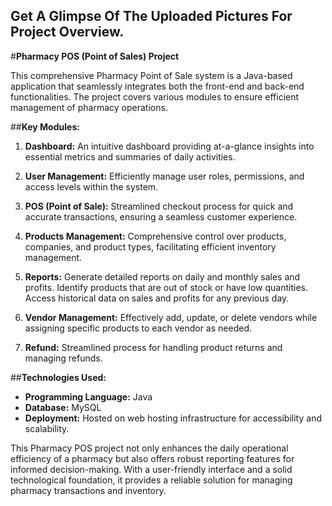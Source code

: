 ## Get A Glimpse Of The Uploaded Pictures For Project Overview.

#**Pharmacy POS (Point of Sales) Project**

This comprehensive Pharmacy Point of Sale system is a Java-based application that seamlessly integrates both the front-end and back-end functionalities. The project covers various modules to ensure efficient management of pharmacy operations.

##**Key Modules:**
1. **Dashboard:** An intuitive dashboard providing at-a-glance insights into essential metrics and summaries of daily activities.

2. **User Management:** Efficiently manage user roles, permissions, and access levels within the system.

3. **POS (Point of Sale):** Streamlined checkout process for quick and accurate transactions, ensuring a seamless customer experience.

4. **Products Management:** Comprehensive control over products, companies, and product types, facilitating efficient inventory management.

5. **Reports:** Generate detailed reports on daily and monthly sales and profits. Identify products that are out of stock or have low quantities. Access historical data on sales and profits for any previous day.

6. **Vendor Management:** Effectively add, update, or delete vendors while assigning specific products to each vendor as needed.

7. **Refund:** Streamlined process for handling product returns and managing refunds.

##**Technologies Used:**
- **Programming Language:** Java
- **Database:** MySQL
- **Deployment:** Hosted on web hosting infrastructure for accessibility and scalability.

This Pharmacy POS project not only enhances the daily operational efficiency of a pharmacy but also offers robust reporting features for informed decision-making. With a user-friendly interface and a solid technological foundation, it provides a reliable solution for managing pharmacy transactions and inventory.
